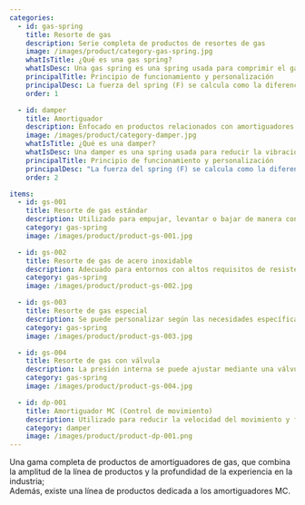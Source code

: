 ```yaml
---
categories:
  - id: gas-spring
    title: Resorte de gas
    description: Serie completa de productos de resortes de gas
    image: /images/product/category-gas-spring.jpg
    whatIsTitle: ¿Qué es una gas spring?
    whatIsDesc: Una gas spring es una spring usada para comprimir el gas.
    principalTitle: Principio de funcionamiento y personalización
    principalDesc: La fuerza del spring (F) se calcula como la diferencia de presión (ΔP) entre los entornos internos y externos actuando sobre el área del eje (A) F = ΔP * A. Las especificaciones se pueden ajustar ajustando la cantidad de nitrógeno injetado, la cantidad de gas y el área del eje para satisfacer requisitos específicos de aplicación.
    order: 1

  - id: damper
    title: Amortiguador
    description: Enfocado en productos relacionados con amortiguadores MC
    image: /images/product/category-damper.jpg
    whatIsTitle: ¿Qué es una damper?
    whatIsDesc: Una damper es una spring usada para reducir la vibración.
    principalTitle: Principio de funcionamiento y personalización
    principalDesc: "La fuerza del spring (F) se calcula como la diferencia de presión (ΔP) entre los entornos internos y externos actuando sobre el área del eje (A) F = ΔP * A. Las especificaciones se pueden ajustar ajustando la cantidad de nitrógeno injetado, la cantidad de gas y el área del eje para satisfacer requisitos específicos de aplicación."
    order: 2

items:
  - id: gs-001
    title: Resorte de gas estándar
    description: Utilizado para empujar, levantar o bajar de manera controlada sin energía externa. Se puede personalizar el tamaño y la extensión según sus necesidades.
    category: gas-spring
    image: /images/product/product-gs-001.jpg

  - id: gs-002
    title: Resorte de gas de acero inoxidable
    description: Adecuado para entornos con altos requisitos de resistencia a la corrosión.
    category: gas-spring
    image: /images/product/product-gs-002.jpg

  - id: gs-003
    title: Resorte de gas especial
    description: Se puede personalizar según las necesidades específicas de la aplicación.
    category: gas-spring
    image: /images/product/product-gs-003.jpg

  - id: gs-004
    title: Resorte de gas con válvula
    description: La presión interna se puede ajustar mediante una válvula.
    category: gas-spring
    image: /images/product/product-gs-004.jpg

  - id: dp-001
    title: Amortiguador MC (Control de movimiento)
    description: Utilizado para reducir la velocidad del movimiento y frenar la inercia, disponible en tipos estándar y con pistón separado. Las características de amortiguación se pueden ajustar según sea necesario.
    category: damper
    image: /images/product/product-dp-001.png
---
```


Una gama completa de productos de amortiguadores de gas, que combina la amplitud de la línea de productos y la profundidad de la experiencia en la industria; <br>Además, existe una línea de productos dedicada a los amortiguadores MC.